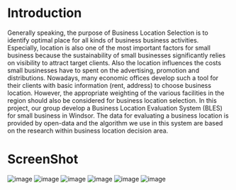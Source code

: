 # Introduction
Generally speaking, the purpose of Business Location Selection is to identify optimal place for
all kinds of business business activities. Especially, location is also one of the most important
factors for small business because the sustainability of small businesses significantly relies on
visibility to attract target clients. Also the location influences the costs small businesses have to
spent on the advertising, promotion and distributions. Nowadays, many economic offices
develop such a tool for their clients with basic information (rent, address) to choose business
location. However, the appropriate weighting of the various facilities in the region should also be
considered for business location selection. In this project, our group develop a Business Location
Evaluation System (BLES) for small business in Windsor. The data for evaluating a business
location is provided by open-data and the algorithm we use in this system are based on the
research within business location decision area.

# ScreenShot
![image](http://i.imgur.com/wqfVej2.png)
![image](http://i.imgur.com/tEHz867.png)
![image](http://i.imgur.com/AftNogL.png)
![image](http://i.imgur.com/zL2GuLl.png)
![image](http://i.imgur.com/XxbTdNm.png)
![image](http://i.imgur.com/wDsDDRB.png)
